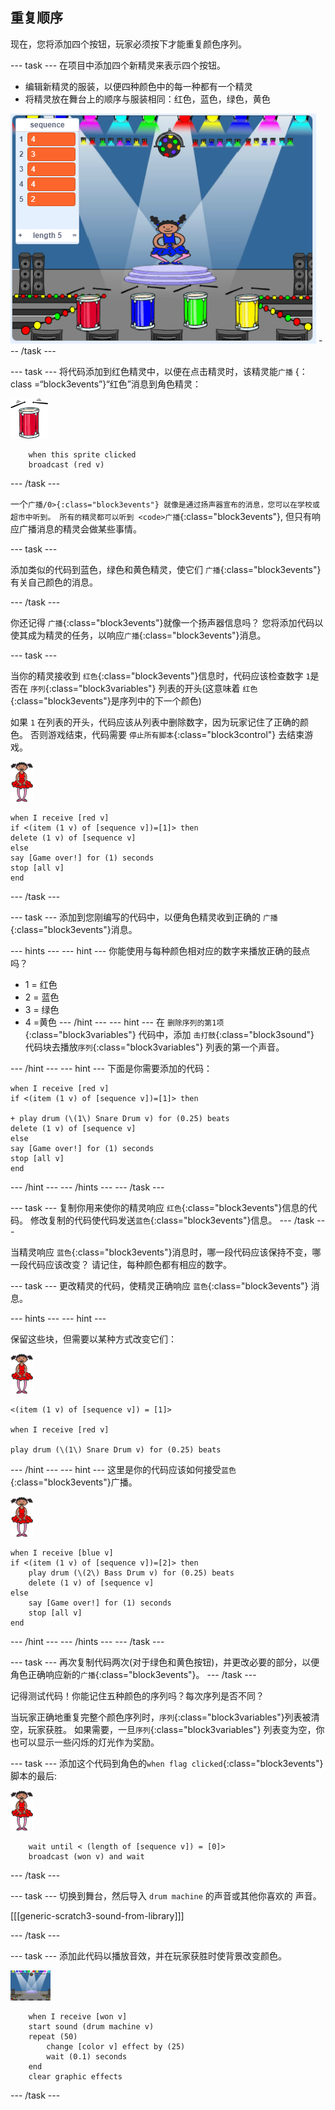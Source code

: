 ## 重复顺序

现在，您将添加四个按钮，玩家必须按下才能重复颜色序列。

\--- task \--- 在项目中添加四个新精灵来表示四个按钮。

+ 编辑新精灵的服装，以便四种颜色中的每一种都有一个精灵
+ 将精灵放在舞台上的顺序与服装相同：红色，蓝色，绿色，黄色

![screenshot](images/colour-drums.png) \--- /task \---

\--- task \--- 将代码添加到红色精灵中，以便在点击精灵时，该精灵能`广播` {：class =“block3events”}“红色”消息到角色精灵：

![red-drum](images/red_drum.png)

```blocks3
    when this sprite clicked
    broadcast (red v)
```

\--- /task \---

一个`广播/0>{:class="block3events"} 就像是通过扬声器宣布的消息，您可以在学校或超市中听到。 所有的精灵都可以听到 <code>广播`{:class="block3events"}, 但只有响应广播消息的精灵会做某些事情。

\--- task \---

添加类似的代码到蓝色，绿色和黄色精灵，使它们 `广播`{:class="block3events"}有关自己颜色的消息。

\--- /task \---

你还记得 `广播`{:class="block3events"}就像一个扬声器信息吗？ 您将添加代码以使其成为精灵的任务，以响应`广播`{:class="block3events"}消息。

\--- task \---

当你的精灵接收到 `红色`{:class="block3events"}信息时，代码应该检查数字 `1`是否在 `序列`{:class="block3variables"} 列表的开头(这意味着 `红色`{:class="block3events"}是序列中的下一个颜色)

如果 `1` 在列表的开头，代码应该从列表中删除数字，因为玩家记住了正确的颜色。 否则游戏结束，代码需要 `停止所有脚本`{:class="block3control"} 去结束游戏。

![ballerina](images/ballerina.png)

```blocks3
when I receive [red v]
if <(item (1 v) of [sequence v])=[1]> then
delete (1 v) of [sequence v]
else
say [Game over!] for (1) seconds
stop [all v]
end
```

\--- /task \---

\--- task \--- 添加到您刚编写的代码中，以便角色精灵收到正确的 `广播`{:class="block3events"}消息。

\--- hints \--- \--- hint \--- 你能使用与每种颜色相对应的数字来播放正确的鼓点吗？

+ 1 = 红色
+ 2 = 蓝色
+ 3 = 绿色
+ 4 =黄色 \--- /hint \--- \--- hint \--- 在 `删除序列的第1项`{:class="block3variables"} 代码中，添加 `击打鼓`{:class="block3sound"} 代码块去播放`序列`{:class="block3variables"} 列表的第一个声音。

\--- /hint \--- \--- hint \--- 下面是你需要添加的代码：

```blocks3
when I receive [red v]
if <(item (1 v) of [sequence v])=[1]> then

+ play drum (\(1\) Snare Drum v) for (0.25) beats
delete (1 v) of [sequence v]
else
say [Game over!] for (1) seconds
stop [all v]
end

```

\--- /hint \--- \--- /hints \--- \--- /task \---

\--- task \--- 复制你用来使你的精灵响应 `红色`{:class="block3events"}信息的代码。 修改复制的代码使代码发送`蓝色`{:class="block3events"}信息。 \--- /task \---

当精灵响应 `蓝色`{:class="block3events"}消息时，哪一段代码应该保持不变，哪一段代码应该改变？ 请记住，每种颜色都有相应的数字。

\--- task \--- 更改精灵的代码，使精灵正确响应 `蓝色`{:class="block3events"} 消息。

\--- hints \--- \--- hint \---

保留这些块，但需要以某种方式改变它们：

![ballerina](images/ballerina.png)

```blocks3
<(item (1 v) of [sequence v]) = [1]>

when I receive [red v]

play drum (\(1\) Snare Drum v) for (0.25) beats
```

\--- /hint \--- \--- hint \--- 这里是你的代码应该如何接受`蓝色`{:class="block3events"}广播。

![ballerina](images/ballerina.png)

```blocks3
when I receive [blue v]
if <(item (1 v) of [sequence v])=[2]> then
    play drum (\(2\) Bass Drum v) for (0.25) beats
    delete (1 v) of [sequence v]
else
    say [Game over!] for (1) seconds
    stop [all v]
end
```

\--- /hint \--- \--- /hints \--- \--- /task \---

\--- task \--- 再次复制代码两次(对于绿色和黄色按钮)，并更改必要的部分，以便角色正确响应新的`广播`{:class="block3events"}。 \--- /task \---

记得测试代码！你能记住五种颜色的序列吗？每次序列是否不同？

当玩家正确地重复完整个颜色序列时，`序列`{:class="block3variables"}列表被清空，玩家获胜。 如果需要，一旦`序列`{:class="block3variables"} 列表变为空，你也可以显示一些闪烁的灯光作为奖励。

\--- task \--- 添加这个代码到角色的`when flag clicked`{:class="block3events"} 脚本的最后:

![ballerina](images/ballerina.png)

```blocks3
    wait until < (length of [sequence v]) = [0]>
    broadcast (won v) and wait
```

\--- /task \---

\--- task \--- 切换到舞台，然后导入 `drum machine` 的声音或其他你喜欢的 声音。

[[[generic-scratch3-sound-from-library]]]

\--- /task \---

\--- task \--- 添加此代码以播放音效，并在玩家获胜时使背景改变颜色。

![ballerina](images/stage.png)

```blocks3
    when I receive [won v]
    start sound (drum machine v)
    repeat (50)
        change [color v] effect by (25)
        wait (0.1) seconds
    end
    clear graphic effects
```

\--- /task \---